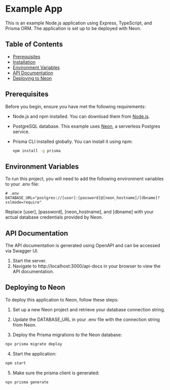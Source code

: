 # Example App

This is an example Node.js application using Express, TypeScript, and Prisma ORM. The application is set up to be deployed with Neon.

## Table of Contents

- [Prerequisites](#prerequisites)
- [Installation](#installation)
- [Environment Variables](#environment-variables)
- [API Documentation](#api-documentation)
- [Deploying to Neon](#deploying-to-neon)

## Prerequisites

Before you begin, ensure you have met the following requirements:

- Node.js and npm installed. You can download them from [Node.js](https://nodejs.org/).
- PostgreSQL database. This example uses [Neon](https://neon.tech/), a serverless Postgres service.
- Prisma CLI installed globally. You can install it using npm:

  ```bash
  npm install -g prisma
  ```

## Environment Variables

To run this project, you will need to add the following environment variables to your .env file:

```plaintext
# .env
DATABASE_URL="postgres://[user]:[password]@[neon_hostname]/[dbname]?sslmode=require"
```

Replace [user], [password], [neon_hostname], and [dbname] with your actual database credentials provided by Neon.

## API Documentation

The API documentation is generated using OpenAPI and can be accessed via Swagger UI.

1. Start the server.
2. Navigate to http://localhost:3000/api-docs in your browser to view the API documentation.

## Deploying to Neon

To deploy this application to Neon, follow these steps:

1. Set up a new Neon project and retrieve your database connection string.

2. Update the DATABASE_URL in your .env file with the connection string from Neon.

3. Deploy the Prisma migrations to the Neon database:

```bash
npx prisma migrate deploy
```

4. Start the application:

```bash
npm start
```

5. Make sure the prisma client is generated:

```bash
npx prisma generate
```
